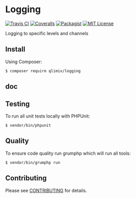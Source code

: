# Logging

[![Travis CI](https://api.travis-ci.org/qlimix/logging.svg?branch=master)](https://travis-ci.org/qlimix/logging)
[![Coveralls](https://img.shields.io/coveralls/github/qlimix/logging.svg)](https://coveralls.io/github/qlimix/logging)
[![Packagist](https://img.shields.io/packagist/v/qlimix/logging.svg)](https://packagist.org/packages/qlimix/logging)
[![MIT License](https://img.shields.io/badge/license-MIT-brightgreen.svg)](https://github.com/qlimix/logging/blob/master/LICENSE)

Logging to specific levels and channels

## Install

Using Composer:

~~~
$ composer require qlimix/logging
~~~

## doc

## Testing
To run all unit tests locally with PHPUnit:

~~~
$ vendor/bin/phpunit
~~~

## Quality
To ensure code quality run grumphp which will run all tools:

~~~
$ vendor/bin/grumphp run
~~~

## Contributing

Please see [CONTRIBUTING](CONTRIBUTING.md) for details.
